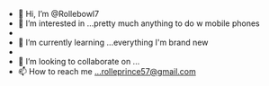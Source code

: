 - 👋 Hi, I’m @Rollebowl7
- 👀 I’m interested in ...pretty much anything to do w mobile phones
- 
- 🌱 I’m currently learning ...everything I'm brand new
- 
- 💞️ I’m looking to collaborate on ...
- 📫 How to reach me ...rolleprince57@gmail.com 

<!---
Rollebowl7/Rollebowl7 is a ✨ special ✨ repository because its `README.md` (this file) appears on your GitHub profile.
You can click the Preview link to take a look at your changes.
--->
